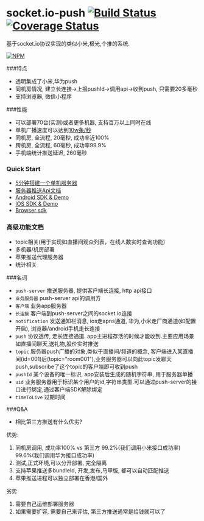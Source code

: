 socket.io-push [![Build Status](https://travis-ci.org/xuduo/socket.io-push.svg?branch=master)](https://travis-ci.org/xuduo/socket.io-push) [![Coverage Status](https://coveralls.io/repos/github/xuduo/socket.io-push/badge.svg?branch=master&a=1)](https://coveralls.io/github/xuduo/socket.io-push?branch=master&a=1)
=======================
基于socket.io协议实现的类似小米,极光,个推的系统.


[![NPM](https://nodei.co/npm/socket.io-push.png?compact=true)](https://npmjs.org/package/socket.io-push)

###特点
* 透明集成了小米,华为push
* 同机房情况, 建立长连接->上报pushId->调用api->收到push, 只需要20多毫秒
* 支持浏览器, 微信小程序

###性能
* 可以部署70台(实测)或者更多机器, 支持百万以上同时在线
* 单机广播速度可以达到[10w条/秒](bench-mark.md)
* 同机房, 全流程, 20毫秒, 成功率近100%
* 跨机房, 全流程, 60毫秒, 成功率99.9%
* 手机端统计推送延迟, 260毫秒

### Quick Start
* [5分钟搭建一个单机服务器](push-server)
* [服务器推送Api文档](push-server/PUSH-API.md)
* [Android SDK & Demo](https://github.com/xuduo/socket.io-push-android)
* [IOS SDK & Demo](https://github.com/xuduo/socket.io-push-ios)
* [Browser sdk](push-client)

### 高级功能文档
* topic相关(用于实现如直播间观众列表，在线人数实时查询功能)
* 多机器/机房部署
* 苹果推送代理服务器
* 统计相关

###名词
* `push-server` 推送服务器, 提供客户端长连接, http api接口
* `业务服务器` push-server api的调用方
* `客户端` 业务app服务器
* `长连接` 客户端到push-server之间的socket.io连接
* `notification` 发送通知栏消息, ios走apns通道, 华为,小米走厂商通道(如配置开启), 浏览器/android手机走长连接
* `push` 协议透传, 走长连接通道. app主进程存活的时候才能收到.主要应用场景如直播间聊天,送礼物,股价实时推送
* `topic` 服务器push广播的对象,类似于直播间/频道的概念, 客户端进入某直播间(id=001)后(topic="room001"),业务服务器可以向此topic发聊天push,subscribe了这个topic的客户端即可收到push
* `pushId` 某个设备的唯一标识, app安装后生成的随机字符串, 用于服务器单播
* `uid` 业务服务器用于标识某个用户的id,字符串类型.可以通过push-server的接口进行绑定,通过客户端SDK解除绑定
* `timeToLive` 过期时间

###Q&A
* 相比第三方推送有什么优劣?

优势:

1. 同机房调用, 成功率100% vs 第三方 99.2%(我们调用小米接口成功率) 99.6%(我们调用华为接口成功率)
2. 测试,正式环境,可以分开部署, 完全隔离
3. 支持苹果推送多bundleId, 开发,发布,马甲版, 都可以自动匹配推送
4. 苹果推送进程可以独立部署在香港/国外

劣势

1. 需要自己运维部署服务器
2. 如果需要扩容, 需要自己来评估, 第三方推送通常是给钱就可以了

